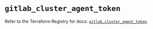 # `gitlab_cluster_agent_token`

Refer to the Terraform Registry for docs: [`gitlab_cluster_agent_token`](https://registry.terraform.io/providers/gitlabhq/gitlab/18.4.1/docs/resources/cluster_agent_token).
